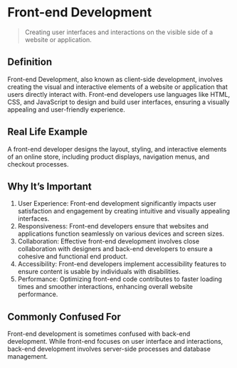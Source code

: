 # Front-end Development

>Creating user interfaces and interactions on the visible side of a website or application.

## Definition

Front-end Development, also known as client-side development, involves creating the visual and interactive elements of a website or application that users directly interact with. Front-end developers use languages like HTML, CSS, and JavaScript to design and build user interfaces, ensuring a visually appealing and user-friendly experience.

## Real Life Example

A front-end developer designs the layout, styling, and interactive elements of an online store, including product displays, navigation menus, and checkout processes.

## Why It’s Important

1. User Experience: Front-end development significantly impacts user satisfaction and engagement by creating intuitive and visually appealing interfaces.
2. Responsiveness: Front-end developers ensure that websites and applications function seamlessly on various devices and screen sizes.
3. Collaboration: Effective front-end development involves close collaboration with designers and back-end developers to ensure a cohesive and functional end product.
4. Accessibility: Front-end developers implement accessibility features to ensure content is usable by individuals with disabilities.
5. Performance: Optimizing front-end code contributes to faster loading times and smoother interactions, enhancing overall website performance.

## Commonly Confused For

Front-end development is sometimes confused with back-end development. While front-end focuses on user interface and interactions, back-end development involves server-side processes and database management.
